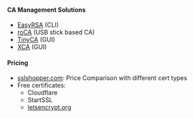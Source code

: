 #### CA Management Solutions

-   [EasyRSA](https://github.com/OpenVPN/easy-rsa) (CLI)
-   [roCA](http://www.intrusion-lab.net/roca/) (USB stick based CA)
-   [TinyCA](https://packages.debian.org/de/wheezy/tinyca) (GUI)
-   [XCA](http://www.hohnstaedt.de/xca.html) (GUI)

#### Pricing

-   [sslshopper.com](https://www.sslshopper.com): Price Comparison with
    different cert types
-   Free certificates:
    -   Cloudflare
    -   StartSSL
    -   [letsencrypt.org](https://letsencrypt.org/)

